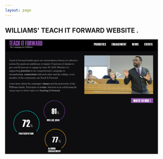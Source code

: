 ```yaml
---
layout: page
---
```


## WILLIAMS' TEACH IT FORWARD WEBSITE . 

![Teach it Forward](/img/teachitfwd.png)

